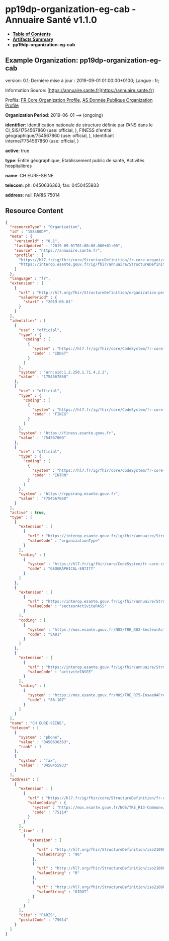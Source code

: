 # pp19dp-organization-eg-cab - Annuaire Santé v1.1.0

* [**Table of Contents**](toc.md)
* [**Artifacts Summary**](artifacts.md)
* **pp19dp-organization-eg-cab**

## Example Organization: pp19dp-organization-eg-cab

version: 0.1; Dernière mise à jour : 2019-09-01 01:00:00+0100; Langue : fr; 

Information Source: [https://annuaire.sante.fr](https://annuaire.sante.fr)

Profils: [FR Core Organization Profile](https://hl7.fr/ig/fhir/core/2.1.0/StructureDefinition-fr-core-organization.html), [AS Donnée Publique Organization Profile](StructureDefinition-as-dp-organization.md)

**Organization Period**: 2019-06-01 --> (ongoing)

**identifier**: Identification nationale de structure définie par l’ANS dans le CI_SIS/1754567860 (use: official, ), FINESS d'entité géographique/754567860 (use: official, ), Identifiant interne/F754567860 (use: official, )

**active**: true

**type**: Entité géographique, Etablissement public de santé, Activités hospitalières

**name**: CH EURE-SEINE

**telecom**: ph: 0450636363, fax: 0450455933

**address**: null PARIS 75014 



## Resource Content

```json
{
  "resourceType" : "Organization",
  "id" : "158480DP",
  "meta" : {
    "versionId" : "0.1",
    "lastUpdated" : "2019-09-01T01:00:00.000+01:00",
    "source" : "https://annuaire.sante.fr",
    "profile" : [
      "https://hl7.fr/ig/fhir/core/StructureDefinition/fr-core-organization",
      "https://interop.esante.gouv.fr/ig/fhir/annuaire/StructureDefinition/as-dp-organization"
    ]
  },
  "language" : "fr",
  "extension" : [
    {
      "url" : "http://hl7.org/fhir/StructureDefinition/organization-period",
      "valuePeriod" : {
        "start" : "2019-06-01"
      }
    }
  ],
  "identifier" : [
    {
      "use" : "official",
      "type" : {
        "coding" : [
          {
            "system" : "https://hl7.fr/ig/fhir/core/CodeSystem/fr-core-cs-v2-0203",
            "code" : "IDNST"
          }
        ]
      },
      "system" : "urn:oid:1.2.250.1.71.4.2.2",
      "value" : "1754567860"
    },
    {
      "use" : "official",
      "type" : {
        "coding" : [
          {
            "system" : "https://hl7.fr/ig/fhir/core/CodeSystem/fr-core-cs-v2-0203",
            "code" : "FINEG"
          }
        ]
      },
      "system" : "https://finess.esante.gouv.fr",
      "value" : "754567860"
    },
    {
      "use" : "official",
      "type" : {
        "coding" : [
          {
            "system" : "https://hl7.fr/ig/fhir/core/CodeSystem/fr-core-cs-v2-0203",
            "code" : "INTRN"
          }
        ]
      },
      "system" : "https://rppsrang.esante.gouv.fr",
      "value" : "F754567860"
    }
  ],
  "active" : true,
  "type" : [
    {
      "extension" : [
        {
          "url" : "https://interop.esante.gouv.fr/ig/fhir/annuaire/StructureDefinition/as-ext-organization-types",
          "valueCode" : "organizationType"
        }
      ],
      "coding" : [
        {
          "system" : "https://hl7.fr/ig/fhir/core/CodeSystem/fr-core-cs-v2-3307",
          "code" : "GEOGRAPHICAL-ENTITY"
        }
      ]
    },
    {
      "extension" : [
        {
          "url" : "https://interop.esante.gouv.fr/ig/fhir/annuaire/StructureDefinition/as-ext-organization-types",
          "valueCode" : "secteurActiviteRASS"
        }
      ],
      "coding" : [
        {
          "system" : "https://mos.esante.gouv.fr/NOS/TRE_R02-SecteurActivite/FHIR/TRE-R02-SecteurActivite",
          "code" : "SA01"
        }
      ]
    },
    {
      "extension" : [
        {
          "url" : "https://interop.esante.gouv.fr/ig/fhir/annuaire/StructureDefinition/as-ext-organization-types",
          "valueCode" : "activiteINSEE"
        }
      ],
      "coding" : [
        {
          "system" : "https://mos.esante.gouv.fr/NOS/TRE_R75-InseeNAFrev2Niveau5/FHIR/TRE-R75-InseeNAFrev2Niveau5",
          "code" : "86.10Z"
        }
      ]
    }
  ],
  "name" : "CH EURE-SEINE",
  "telecom" : [
    {
      "system" : "phone",
      "value" : "0450636363",
      "rank" : 1
    },
    {
      "system" : "fax",
      "value" : "0450455933"
    }
  ],
  "address" : [
    {
      "extension" : [
        {
          "url" : "https://hl7.fr/ig/fhir/core/StructureDefinition/fr-core-address-insee-code",
          "valueCoding" : {
            "system" : "https://mos.esante.gouv.fr/NOS/TRE_R13-Commune/FHIR/TRE-R13-Commune",
            "code" : "75114"
          }
        }
      ],
      "_line" : [
        {
          "extension" : [
            {
              "url" : "http://hl7.org/fhir/StructureDefinition/iso21090-ADXP-houseNumber",
              "valueString" : "96"
            },
            {
              "url" : "http://hl7.org/fhir/StructureDefinition/iso21090-ADXP-streetNameType",
              "valueString" : "R"
            },
            {
              "url" : "http://hl7.org/fhir/StructureDefinition/iso21090-ADXP-streetNameBase",
              "valueString" : "DIDOT"
            }
          ]
        }
      ],
      "city" : "PARIS",
      "postalCode" : "75014"
    }
  ]
}

```
